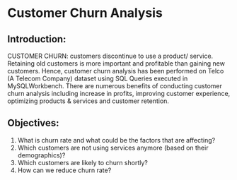 # Customer Churn Analysis
## Introduction:
CUSTOMER CHURN: customers discontinue to use a product/ service.
Retaining old customers is more important and profitable than gaining new customers. Hence, customer churn analysis has been performed on Telco (A Telecom Company) dataset using SQL Queries executed in MySQLWorkbench. There are numerous benefits of conducting customer churn analysis including increase in profits, improving customer experience, optimizing products & services and customer retention.

## Objectives:
1. What is churn rate and what could be the factors that are affecting?
1. Which customers are not using services anymore (based on their demographics)?
2. Which customers are likely to churn shortly?
3. How can we reduce churn rate?

